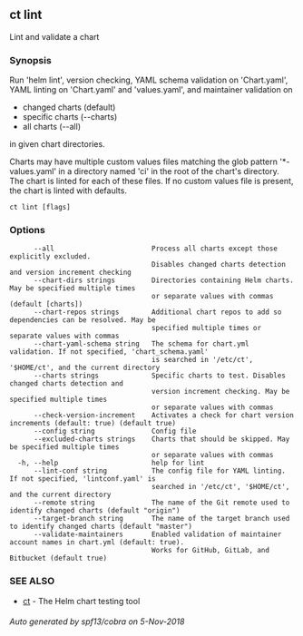 ## ct lint

Lint and validate a chart

### Synopsis

Run 'helm lint', version checking, YAML schema validation
on 'Chart.yaml', YAML linting on 'Chart.yaml' and 'values.yaml',
and maintainer validation on

* changed charts (default)
* specific charts (--charts)
* all charts (--all)

in given chart directories.

Charts may have multiple custom values files matching the glob pattern
'*-values.yaml' in a directory named 'ci' in the root of the chart's
directory. The chart is linted for each of these files. If no custom
values file is present, the chart is linted with defaults.

```
ct lint [flags]
```

### Options

```
      --all                        Process all charts except those explicitly excluded.
                                   Disables changed charts detection and version increment checking
      --chart-dirs strings         Directories containing Helm charts. May be specified multiple times
                                   or separate values with commas (default [charts])
      --chart-repos strings        Additional chart repos to add so dependencies can be resolved. May be
                                   specified multiple times or separate values with commas
      --chart-yaml-schema string   The schema for chart.yml validation. If not specified, 'chart_schema.yaml'
                                   is searched in '/etc/ct', '$HOME/ct', and the current directory
      --charts strings             Specific charts to test. Disables changed charts detection and
                                   version increment checking. May be specified multiple times
                                   or separate values with commas
      --check-version-increment    Activates a check for chart version increments (default: true) (default true)
      --config string              Config file
      --excluded-charts strings    Charts that should be skipped. May be specified multiple times
                                   or separate values with commas
  -h, --help                       help for lint
      --lint-conf string           The config file for YAML linting. If not specified, 'lintconf.yaml' is
                                   searched in '/etc/ct', '$HOME/ct', and the current directory
      --remote string              The name of the Git remote used to identify changed charts (default "origin")
      --target-branch string       The name of the target branch used to identify changed charts (default "master")
      --validate-maintainers       Enabled validation of maintainer account names in chart.yml (default: true).
                                   Works for GitHub, GitLab, and Bitbucket (default true)
```

### SEE ALSO

* [ct](ct.md)	 - The Helm chart testing tool

###### Auto generated by spf13/cobra on 5-Nov-2018
